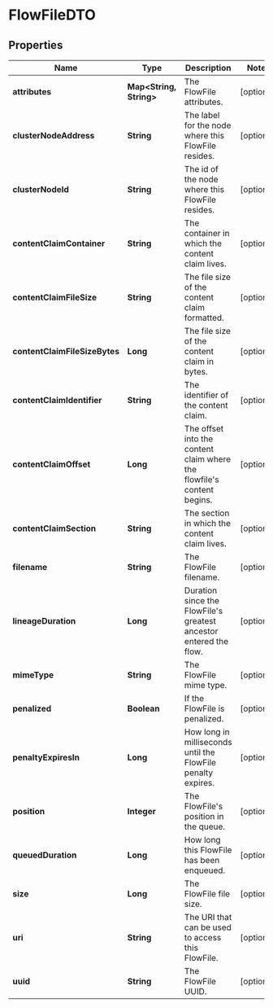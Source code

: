 # FlowFileDTO

## Properties
Name | Type | Description | Notes
------------ | ------------- | ------------- | -------------
**attributes** | **Map&lt;String, String&gt;** | The FlowFile attributes. |  [optional]
**clusterNodeAddress** | **String** | The label for the node where this FlowFile resides. |  [optional]
**clusterNodeId** | **String** | The id of the node where this FlowFile resides. |  [optional]
**contentClaimContainer** | **String** | The container in which the content claim lives. |  [optional]
**contentClaimFileSize** | **String** | The file size of the content claim formatted. |  [optional]
**contentClaimFileSizeBytes** | **Long** | The file size of the content claim in bytes. |  [optional]
**contentClaimIdentifier** | **String** | The identifier of the content claim. |  [optional]
**contentClaimOffset** | **Long** | The offset into the content claim where the flowfile&#x27;s content begins. |  [optional]
**contentClaimSection** | **String** | The section in which the content claim lives. |  [optional]
**filename** | **String** | The FlowFile filename. |  [optional]
**lineageDuration** | **Long** | Duration since the FlowFile&#x27;s greatest ancestor entered the flow. |  [optional]
**mimeType** | **String** | The FlowFile mime type. |  [optional]
**penalized** | **Boolean** | If the FlowFile is penalized. |  [optional]
**penaltyExpiresIn** | **Long** | How long in milliseconds until the FlowFile penalty expires. |  [optional]
**position** | **Integer** | The FlowFile&#x27;s position in the queue. |  [optional]
**queuedDuration** | **Long** | How long this FlowFile has been enqueued. |  [optional]
**size** | **Long** | The FlowFile file size. |  [optional]
**uri** | **String** | The URI that can be used to access this FlowFile. |  [optional]
**uuid** | **String** | The FlowFile UUID. |  [optional]
